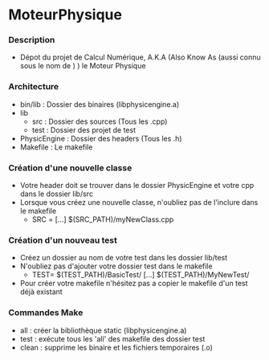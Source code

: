 # MoteurPhysique

### Description ###

* Dépot du projet de Calcul Numérique, A.K.A (Also Know As (aussi connu sous le nom de ) ) le Moteur Physique

### Architecture ###

* bin/lib : Dossier des binaires (libphysicengine.a)
* lib
  * src : Dossier des sources (Tous les .cpp)
  * test : Dossier des projet de test
* PhysicEngine : Dossier des headers (Tous les .h)
* Makefile : Le makefile

### Création d'une nouvelle classe ###

* Votre header doit se trouver dans le dossier PhysicEngine et votre cpp dans le dossier lib/src
* Lorsque vous créez une nouvelle classe, n'oubliez pas de l'inclure dans le makefile
  * SRC = [...] $(SRC_PATH)/myNewClass.cpp

### Création d'un nouveau test ###

* Créez un dossier au nom de votre test dans les dossier lib/test
* N'oubliez pas d'ajouter votre dossier test dans le makefile
  * TEST= $(TEST_PATH)/BasicTest/ [...] $(TEST_PATH)/MyNewTest/
* Pour créer votre makefile n'hésitez pas a copier le makefile d'un test déjà existant


### Commandes Make ###

* all : créer la bibliothèque static (libphysicengine.a)
* test : exécute tous les 'all' des makefile des dossier test
* clean : supprime les binaire et les fichiers temporaires (.o)

